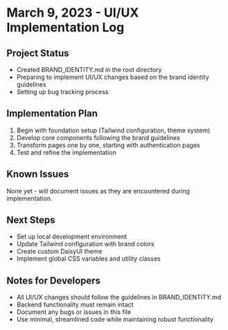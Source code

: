 # March 9, 2023 - UI/UX Implementation Log

## Project Status
- Created BRAND_IDENTITY.md in the root directory
- Preparing to implement UI/UX changes based on the brand identity guidelines
- Setting up bug tracking process

## Implementation Plan
1. Begin with foundation setup (Tailwind configuration, theme system)
2. Develop core components following the brand guidelines
3. Transform pages one by one, starting with authentication pages
4. Test and refine the implementation

## Known Issues
None yet - will document issues as they are encountered during implementation.

## Next Steps
- Set up local development environment
- Update Tailwind configuration with brand colors
- Create custom DaisyUI theme
- Implement global CSS variables and utility classes

## Notes for Developers
- All UI/UX changes should follow the guidelines in BRAND_IDENTITY.md
- Backend functionality must remain intact
- Document any bugs or issues in this file
- Use minimal, streamlined code while maintaining robust functionality
